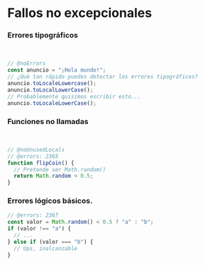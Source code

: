 ---
---

# Fallos no excepcionales

<div class=" two-columns w-full h-full grid grid-cols-2" >
<div class="p-3 col-left">

  ### Errores tipográficos

  <br>

  ```ts twoslash
  // @noErrors
  const anuncio = "¡Hola mundo!";
  // ¿Qué tan rápido puedes detectar los errores tipográficos?
  anuncio.toLocaleLowercase();
  anuncio.toLocalLowerCase();
  // Probablemente quisimos escribir esto...
  anuncio.toLocaleLowerCase();
  ```

  ### Funciones no llamadas
  <br>

  ```ts twoslash
  // @noUnusedLocals
  // @errors: 2365
  function flipCoin() {
    // Pretende ser Math.random()
    return Math.random < 0.5;
  }
  ```

  </div>


<div class="p-3 col-right">

  ### Errores lógicos básicos.

  ```ts twoslash
  // @errors: 2367
  const valor = Math.random() < 0.5 ? "a" : "b";
  if (valor !== "a") {
    // ...
  } else if (valor === "b") {
    // Ups, inalcanzable
  }
  ```
</div>
  
</div>

